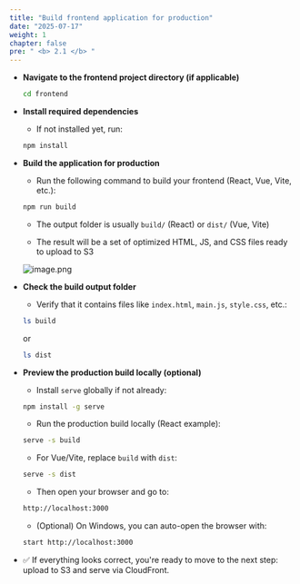 ```yaml
---
title: "Build frontend application for production"
date: "2025-07-17"
weight: 1
chapter: false
pre: " <b> 2.1 </b> "
---
```


- **Navigate to the frontend project directory (if applicable)**

    ```bash
    cd frontend
    ```

- **Install required dependencies**

    - If not installed yet, run:

    ```bash
    npm install
    ```

- **Build the application for production**

    - Run the following command to build your frontend (React, Vue, Vite, etc.):

    ```bash
    npm run build
    ```

    - The output folder is usually `build/` (React) or `dist/` (Vue, Vite)

    - The result will be a set of optimized HTML, JS, and CSS files ready to upload to S3

    ![image.png](/images/deploy_frontend/build_output.png)

- **Check the build output folder**

    - Verify that it contains files like `index.html`, `main.js`, `style.css`, etc.:

    ```bash
    ls build
    ```

    or

    ```bash
    ls dist
    ```

- **Preview the production build locally (optional)**

    - Install `serve` globally if not already:

    ```bash
    npm install -g serve
    ```

    - Run the production build locally (React example):

    ```bash
    serve -s build
    ```

    - For Vue/Vite, replace `build` with `dist`:

    ```bash
    serve -s dist
    ```

    - Then open your browser and go to:

    ```txt
    http://localhost:3000
    ```

    - (Optional) On Windows, you can auto-open the browser with:

    ```bash
    start http://localhost:3000
    ```

- ✅ If everything looks correct, you're ready to move to the next step: upload to S3 and serve via CloudFront.
